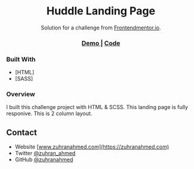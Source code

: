 <h1 align="center">Huddle Landing Page</h1>

<div align="center">
   Solution for a challenge from  <a href="https://www.frontendmentor.io" target="_blank">Frontendmentor.io</a>.
</div>

<div align="center">
  <h3>
    <a href="https://zuhranahmed.github.io/huddlelandingpage/">
      Demo
    </a>
    <span> | </span>
    <a href="https://github.com/zuhranahmed/huddlelandingpage.git">
      Code
    </a>
  </h3>
</div>

### Built With

- [HTML]
- [SASS]

### Overview

I built this challenge project with HTML & SCSS. This landing page is fully responive. This is 2 column layout.

## Contact

- Website [www.zuhranahmed.com](https://zuhranahmed.com)
- Twitter [@zuhran_ahmed](https://twitter.com/zuhran_ahmed)
- GitHub [@zuhranahmed](https://github.com/zuhranahmed)
